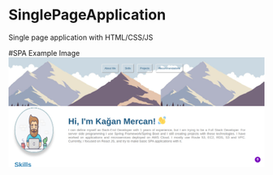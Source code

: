 # SinglePageApplication
Single page application with HTML/CSS/JS


#SPA Example Image
![Home](html_finalprojimages/example_home.png)
